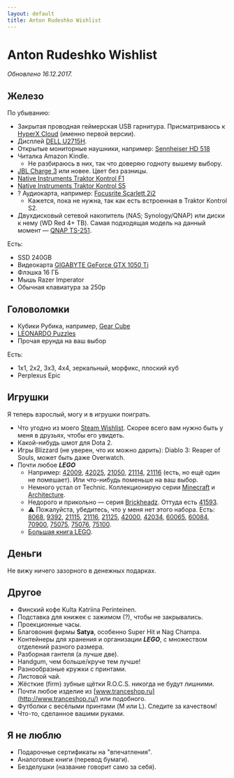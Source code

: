 ```yaml
---
layout: default
title: Anton Rudeshko Wishlist
---
```


# Anton Rudeshko Wishlist

*Обновлено 16.12.2017.*

## Железо

По убыванию:

  * Закрытая проводная геймерская USB гарнитура. Присматриваюсь к [HyperX Cloud][hyperx] (именно первой версии).
  * Дисплей [DELL U2715H][dell].
  * Открытые мониторные наушники, например: [Sennheiser HD 518][hd-518]
  * Читалка Amazon Kindle.
    * Не разбираюсь в них, так что доверяю годноту вышему выбору.
  * [JBL Charge 3][jbl] или новее. Цвет без разницы.
  * [Native Instruments Traktor Kontrol F1][ni-kontrol-f1]
  * [Native Instruments Traktor Kontrol S5][ni-kontrol-s5]
  * ? Аудиокарта, например: [Focusrite Scarlett 2i2][focusrite]
    * Кажется, пока не нужна, так как есть встроенная в Traktor Kontrol S2.
  * Двухдисковый сетевой накопитель (NAS; Synology/QNAP) или диски к нему (WD Red 4+ TB). Самая подходящая модель на данный момент — [QNAP TS-251][qnap].

[hyperx]: https://market.yandex.ru/product/12241602
[dell]: https://market.yandex.ru/product/11131926
[hd-518]: https://market.yandex.ru/product/6516805
[jbl]: https://market.yandex.ru/product/13925684
[ni-kontrol-s5]: http://www.native-instruments.com/en/products/traktor/dj-controllers/traktor-kontrol-s5/
[ni-kontrol-f1]: http://www.native-instruments.com/en/products/traktor/dj-controllers/traktor-kontrol-f1/
[focusrite]: http://market.yandex.ru/model.xml?modelid=7754997&hid=91027
[qnap]: https://market.yandex.ru/product/10989697

Есть:

  * SSD 240GB
  * Видеокарта [GIGABYTE GeForce GTX 1050 Ti][gigabyte-vc]
  * Флэшка 16 ГБ
  * Мышь Razer Imperator
  * Обычная клавиатура за 250р

[gigabyte-vc]: https://market.yandex.ru/product/1712062089

## Головоломки

  * Кубики Рубика, например, [Gear Cube](http://playlab.ru/toys/mefferts/gear-cube/)
  * [LEONARDO Puzzles](http://www.leonardo-puzzles.com/)
  * Прочая ерунда на ваш выбор

Есть:

  * 1x1, 2x2, 3x3, 4x4, зеркальный, морфикс, плоский куб
  * Perplexus Epic

## Игрушки

Я теперь взрослый, могу и в игрушки поиграть.

  * Что угодно из моего [Steam Wishlist][steam]. Скорее всего вам нужно быть у меня в друзьях, чтобы его увидеть.
  * Какой-нибудь шмот для Dota 2.
  * Игры Blizzard (не уверен, что их можно дарить): Diablo 3: Reaper of Souls, может быть даже Overwatch.
  * Почти любое ***LEGO***
    * Например: [42009][42009], [42025][42025], [21050][21050], [21114][21114], [21116][21116] (есть, но ещё один не помешает). Или что-нибудь поменьше на ваш выбор.
    * Немного устал от Technic. Коллекционирую серии [Minecraft][lego-minecraft] и [Architecture][lego-architecture].
    * Недорого и прикольно — серия [Brickheadz][lego-brickheadz]. Оттуда есть [41593][41593].
    * ⚠️ Пожалуйста, убедитесь, что у меня нет этого набора. Есть: [8068][8068], [9392][9392], [21115][21115], [21116][21116], [21125][21125], [42000][42000], [42034][42034], [60065][60065], [60084][60084], [70900][70900], [75075][75075], [75076][75076], [75100][75100].
    * [Большая книга LEGO][lego-big].

[steam]: http://steamcommunity.com/id/Tesla404/wishlist


[8068]: https://shop.lego.com/en-US/Rescue-Helicopter-8068
[9392]: https://shop.lego.com/en-US/Quad-Bike-9392
[21050]: https://shop.lego.com/en-US/Studio-21050
[21114]: https://shop.lego.com/en-US/The-Farm-21114
[21115]: https://shop.lego.com/en-US/The-First-Night-21115
[21116]: https://shop.lego.com/en-US/Crafting-Box-21116
[21125]: https://shop.lego.com/en-US/The-Jungle-Tree-House-21125
[42000]: https://shop.lego.com/en-US/Racer-42000
[42009]: https://shop.lego.com/en-US/Mobile-Crane-MK-II-42009
[42025]: https://shop.lego.com/en-US/Cargo-Plane-42025
[42034]: https://shop.lego.com/en-US/Quad-Bike-42034
[41593]: https://shop.lego.com/en-US/Captain-Jack-Sparrow-41593
[60065]: https://shop.lego.com/en-US/ATV-Patrol-60065
[60084]: https://shop.lego.com/en-US/Racing-Bike-Transporter-60084
[70900]: https://shop.lego.com/en-US/The-Joker-Balloon-Escape-70900
[75075]: https://shop.lego.com/en-US/AT-AT-75075
[75076]: https://shop.lego.com/en-US/Republic-Gunship-75076
[75100]: https://shop.lego.com/en-US/First-Order-Snowspeeder-75100

[lego-brickheadz]: https://shop.lego.com/en-US/Brickheadz-sets
[lego-minecraft]: https://shop.lego.com/en-US/Minecraft-ByTheme
[lego-architecture]: https://shop.lego.com/en-US/Architecture-ByTheme
[lego-big]: http://www.mann-ivanov-ferber.ru/books/paperbook/unofficial-lego-builders-guide/

## Деньги

Не вижу ничего зазорного в денежных подарках.

## Другое

  * Финский кофе Kulta Katriina Perinteinen.
  * Подставка для книжек с зажимом (?), чтобы не закрывались.
  * Проекционные часы.
  * Благовония фирмы **Satya**, особенно Super Hit и Nag Champa.
  * Контейнеры для хранения и организации ***LEGO***, с множеством отделений разного размера.
  * Разборная гантеля (а лучше две).
  * Handgum, чем больше/круче тем лучше!
  * Разнообразные кружки с принтами.
  * Листовой чай.
  * Жёсткие (firm) зубные щётки R.O.C.S. никогда не будут лишними.
  * Почти любое изделие из [www.tranceshop.ru](http://www.tranceshop.ru/) или подобного.
  * Футболки с весёлыми принтами (M или L). Следите за качеством!
  * Что-то, сделанное вашими руками.

[thule]: https://www.thule.com/ru-ru/ru/backpacks/laptop-backpacks/thule-crossover-backpack-32l-_-tl_85854231374

## Я не люблю

  * Подарочные сертификаты на "впечатления".
  * Аналоговые книги (перевод бумаги).
  * Безделушки (название говорит само за себя).
